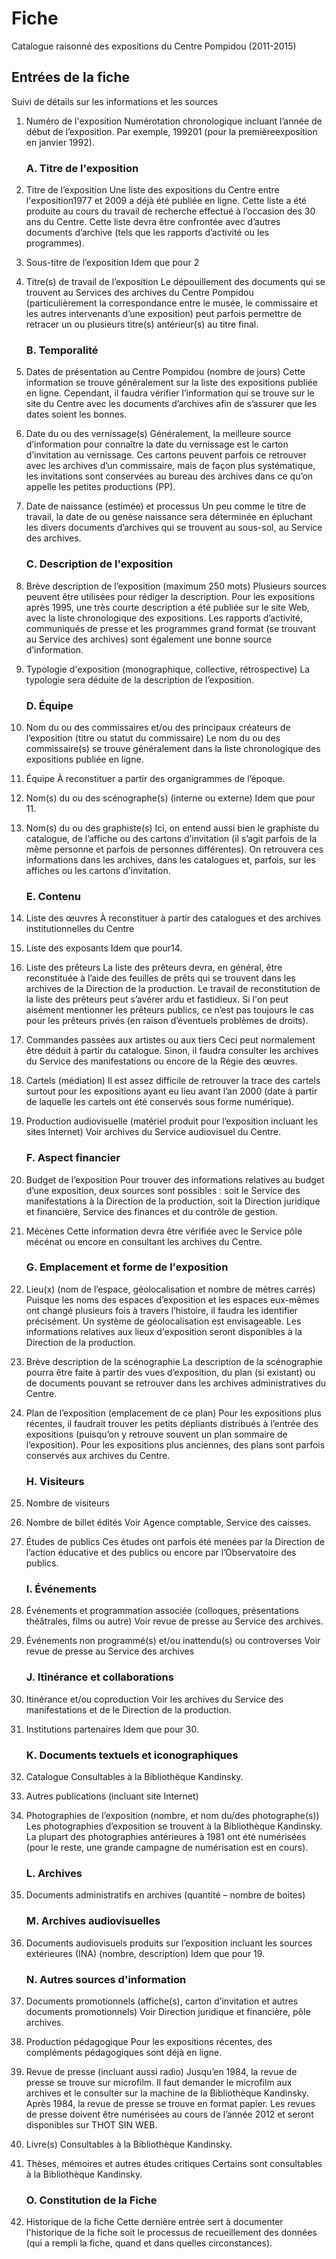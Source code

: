 # Fiche

Catalogue raisonné des expositions du Centre Pompidou (2011-2015)

## Entrées de la fiche 

Suivi de détails sur les informations et les sources 

1. Numéro de l'exposition
   Numérotation chronologique incluant l’année de début de l’exposition. 
   Par exemple, 199201 (pour la premièreexposition en janvier 1992).

   ### A. Titre de l'exposition
   
2. Titre de l’exposition 
      Une liste des expositions du Centre entre l'exposition1977 et 2009 a déjà été publiée en ligne. 
      Cette liste a été produite au cours du travail de recherche effectué à l’occasion des 30 ans du Centre. Cette liste devra être confrontée avec d’autres documents d’archive (tels que les rapports d’activité ou les programmes).

 3. Sous-titre de l’exposition
    Idem que pour 2

 4. Titre(s) de travail de l’exposition
       Le dépouillement des documents qui se trouvent au Services des archives du Centre Pompidou (particulièrement la correspondance entre le musée, le commissaire et les autres intervenants d’une exposition) peut parfois permettre de retracer un ou plusieurs titre(s) antérieur(s) au titre final.

       ### B. Temporalité

5. Dates de présentation au Centre Pompidou (nombre de jours) 
   Cette information se trouve généralement sur la liste des expositions publiée en ligne.
   Cependant, il faudra vérifier l’information qui se trouve sur le site du Centre avec les documents d’archives afin de s’assurer que
   les dates soient les bonnes.

6. Date du ou des vernissage(s)
     Généralement, la meilleure source d’information pour connaître la date du vernissage est le carton d’invitation au vernissage. Ces cartons peuvent parfois ce retrouver avec les archives d’un commissaire, mais de façon plus systématique, les invitations sont
       conservées au bureau des archives dans ce qu’on appelle les petites productions (PP).

7. Date de naissance (estimée) et processus
   Un peu comme le titre de travail, la date de ou genèse naissance sera déterminée en épluchant les divers documents d’archives qui se trouvent au sous-sol, au Service des archives.

   ### C. Description de l'exposition

8. Brève description de l’exposition (maximum 250 mots)
      Plusieurs sources peuvent être utilisées pour rédiger la description. Pour les expositions après 1995, une très courte description a été publiée sur le site Web, avec la liste chronologique des
      expositions. Les rapports d’activité, communiqués de presse et les programmes grand format (se trouvant au Service des archives) sont également une bonne source d’information. 

9. Typologie d'exposition (monographique, collective, rétrospective)
      La typologie sera déduite de la description de l’exposition.

      ### D. Équipe

10. Nom du ou des commissaires et/ou des principaux créateurs de l’exposition (titre ou statut du commissaire)
         Le nom du ou des commissaire(s) se trouve généralement dans la liste chronologique des expositions publiée en ligne.

11. Équipe
          À reconstituer a partir des organigrammes de l’époque.

  12. Nom(s) du ou des scénographe(s) (interne ou externe)
         Idem que pour 11.

  13. Nom(s) du ou des graphiste(s)
         Ici, on entend aussi bien le graphiste du catalogue, de l’affiche ou des cartons d’invitation (il s’agit parfois de la même personne et parfois de personnes différentes). On retrouvera ces  informations dans les archives, dans les catalogues et, parfois, sur les affiches ou les cartons d'invitation.

       ###   E. Contenu

14. Liste des œuvres
          À reconstituer à partir des catalogues et des archives institutionnelles du Centre

15. Liste des exposants
          Idem que pour14. 

16. Liste des prêteurs
          La liste des prêteurs devra, en général, être reconstituée à l’aide des feuilles de prêts qui se trouvent dans les archives de la Direction de la production. Le travail de reconstitution de la liste des prêteurs peut s’avérer ardu et fastidieux. Si l'on peut aisément mentionner les prêteurs publics, ce n’est pas toujours le cas pour les prêteurs privés (en raison d’éventuels
          problèmes de droits).

   17. Commandes passées aux artistes ou aux tiers
        Ceci peut normalement être déduit à partir du catalogue. Sinon, il faudra consulter les archives du Service des manifestations ou encore de la Régie des œuvres.

   18. Cartels (médiation) 
        Il est assez difficile de retrouver la trace des cartels surtout pour les expositions ayant eu lieu avant l’an 2000 (date à partir de laquelle les cartels ont été conservés sous forme numérique).

   19. Production audiovisuelle (matériel produit pour l’exposition incluant les sites Internet)
        Voir archives du Service audiovisuel du Centre.

       ###  F. Aspect financier

   20. Budget de l’exposition 
        Pour trouver des informations relatives au budget d’une exposition, deux sources sont     possibles : soit le Service des manifestations à la Direction de la production, soit la Direction juridique et financière, Service des finances et du contrôle de gestion.

  21. Mécènes
       Cette information devra être vérifiée avec le Service pôle mécénat ou encore en consultant les archives du Centre. 

       ### G. Emplacement et forme de l'exposition

22. Lieu(x) (nom de l’espace, géolocalisation et nombre de mètres carrés)
          Puisque les noms des espaces d’exposition et les espaces eux-mêmes ont changé plusieurs fois à travers l’histoire, il faudra les identifier précisément. Un système de géolocalisation est envisageable. Les informations relatives aux lieux d'exposition seront disponibles à la Direction de la production.

   23. Brève description de la scénographie
        La description de la scénographie pourra être faite à partir des vues d’exposition, du plan (si existant) ou de documents pouvant se retrouver dans les archives administratives du Centre.

 24. Plan de l’exposition (emplacement de ce plan) 
          Pour les expositions plus récentes, il faudrait trouver les petits dépliants distribués à l’entrée des expositions (puisqu’on y retrouve souvent un plan sommaire de l’exposition). Pour les expositions plus anciennes, des plans sont parfois conservés aux archives du Centre.

       ### H. Visiteurs

 25. Nombre de visiteurs

 26. Nombre de billet édités
          Voir Agence comptable, Service des caisses.

 27. Études de publics
       Ces études ont parfois été menées par la Direction de l’action éducative et des publics ou encore par l’Observatoire des publics.

       ### I. Événements

28. Événements et programmation associée (colloques, présentations théâtrales, films ou
          autre)
       Voir revue de presse au Service des archives.

29. Événements non programmé(s) et/ou inattendu(s) ou controverses
       Voir revue de presse au Service des archives

       ### J. Itinérance et collaborations

30. Itinérance et/ou coproduction 
       Voir les archives du Service des manifestations et de le Direction de la production.

31. Institutions partenaires 
       Idem que pour 30.

       ### K. Documents textuels et iconographiques

32. Catalogue
       Consultables à la Bibliothèque Kandinsky.

   33. Autres publications (incluant site Internet)

   34. Photographies de l’exposition (nombre, et nom du/des photographe(s))
       Les photographies d’exposition se trouvent à la Bibliothèque Kandinsky. La plupart des
        photographies antérieures à 1981 ont été numérisées (pour le reste, une grande
        campagne de numérisation est en cours).

       ### L. Archives

35. Documents administratifs en archives (quantité – nombre de boites)

       ### M. Archives audiovisuelles 

36. Documents audiovisuels produits sur l’exposition incluant les sources extérieures (INA) (nombre, description)
       Idem que pour 19.

       ### N. Autres sources d'information

37. Documents promotionnels (affiche(s), carton d’invitation et autres documents promotionnels)
       Voir Direction juridique et financière, pôle archives.

38. Production pédagogique
       Pour les expositions récentes, des compléments pédagogiques sont déjà en ligne.

39. Revue de presse (incluant aussi radio)
       Jusqu’en 1984, la revue de presse se trouve sur microfilm. Il faut demander le microfilm aux archives et le consulter sur la machine de la Bibliothèque Kandinsky. Après 1984, la revue de presse se trouve en format papier. Les revues de presse doivent être numérisées au cours de l’année 2012 et seront disponibles sur THOT SIN WEB.

40. Livre(s)
       Consultables à la Bibliothèque Kandinsky.

41. Thèses, mémoires et autres études critiques 
       Certains sont consultables à la Bibliothèque Kandinsky.

       ### O. Constitution de la Fiche

42. Historique de la fiche
       Cette dernière entrée sert à documenter l'historique de la fiche soit le processus de recueillement des données (qui a rempli la fiche, quand et dans quelles circonstances).